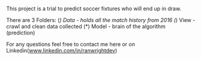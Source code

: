 This project is a trial to predict soccer fixtures who will end up in draw.

There are 3 Folders:
  (*) Data - holds all the match history from 2016
  (*) View - crawl and clean data collected
  (*) Model - brain of the algorithm (prediction)
  
For any questions feel free to contact me here or on Linkedin(www.linkedin.com/in/ranwrightdev)
